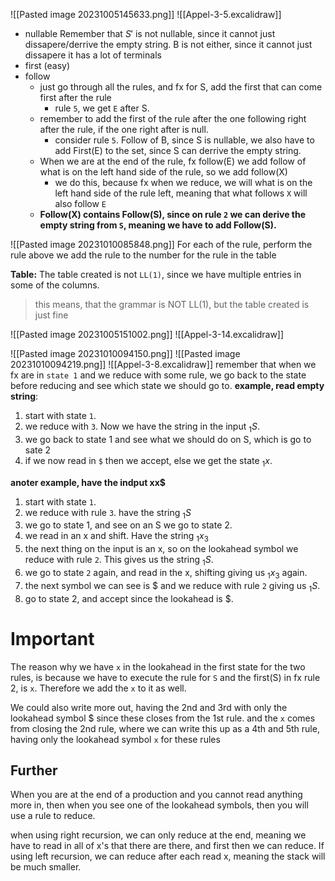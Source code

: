 ![[Pasted image 20231005145633.png]]
![[Appel-3-5.excalidraw]]
- nullable
Remember that $S'$ is not nullable, since it cannot just dissapere/derrive the empty string. 
B is not either, since it cannot just dissapere it has a lot of terminals
- first (easy)
- follow
	- just go through all the rules, and fx for S, add the first that can come first after the rule
		- rule `5`, we get `E` after S.
	- remember to add the first of the rule after the one following right after the rule, if the one right after is null.
		- consider rule `5`. Follow of B, since S is nullable, we also have to add First(E) to the set, since S can derrive the empty string.
	- When we are at the end of the rule, fx follow(E) we add follow of what is on the left hand side of the rule, so we add follow(X)
		- we do this, because fx when we reduce, we will what is on the left hand side of the rule left, meaning that what follows `X` will also follow `E`
	- **Follow(X) contains Follow(S), since on rule `2` we can derive the empty string from `S`, meaning we have to add Follow(S).**

![[Pasted image 20231010085848.png]]
For each of the rule, perform the rule above
we add the rule to the number for the rule in the table

**Table:**
The table created is not `LL(1)`, since we have multiple entries in some of the columns. 
> this means, that the grammar is NOT LL(1), but the table created is just fine


![[Pasted image 20231005151002.png]]
![[Appel-3-14.excalidraw]]

![[Pasted image 20231010094150.png]]
![[Pasted image 20231010094219.png]]
![[Appel-3-8.excalidraw]]
remember that when we fx are in `state 1` and we reduce with some rule, we go back to the state before reducing and see which state we should go to. 
**example, read empty string**:
1. start with state `1`.
2. we reduce with `3`. Now we have the string in the input $_{1}S$.
3. we go back to state 1 and see what we should do on S, which is go to sate 2
4. if we now read in `$` then we accept, else we get the state $_{1}x$.

**anoter example, have the indput xx$**
1. start with state `1`.
2. we reduce with rule `3`. have the string $_{1}S$
3. we go to state 1, and see on an S we go to state 2.
4. we read in an x and shift. Have the string $_{1}x_{3}$
5. the next thing on the input is an x, so on the lookahead symbol we reduce with rule `2`. This gives us the string $_{1}S$. 
6. we go to state `2` again, and read in the x, shifting giving us $_{1}x_{3}$ again. 
7. the next symbol we can see is $ and we reduce with rule `2` giving us $_{1}S$.
8. go to state 2, and accept since the lookahead is $.

# Important
The reason why we have `x` in the lookahead in the first state for the two rules, is because we have to execute the rule for `S` and the first(S) in fx rule 2, is `x`. Therefore we add the `x` to it as well.

We could also write more out, having the 2nd and 3rd with only the lookahead symbol $ since these closes from the 1st rule. and the `x` comes from closing the 2nd rule, where we can write this up as a 4th and 5th rule, having only the lookahead symbol `x` for these rules
## Further
When you are at the end of a production and you cannot read anything more in, then when you see one of the lookahead symbols, then you will use a rule to reduce.

when using right recursion, we can only reduce at the end, meaning we have to read in all of x's that there are there, and first then we can reduce.
If using left recursion, we can reduce after each read x, meaning the stack will be much smaller.